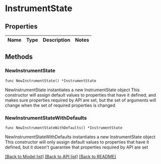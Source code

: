 # InstrumentState

## Properties

Name | Type | Description | Notes
------------ | ------------- | ------------- | -------------

## Methods

### NewInstrumentState

`func NewInstrumentState() *InstrumentState`

NewInstrumentState instantiates a new InstrumentState object
This constructor will assign default values to properties that have it defined,
and makes sure properties required by API are set, but the set of arguments
will change when the set of required properties is changed

### NewInstrumentStateWithDefaults

`func NewInstrumentStateWithDefaults() *InstrumentState`

NewInstrumentStateWithDefaults instantiates a new InstrumentState object
This constructor will only assign default values to properties that have it defined,
but it doesn't guarantee that properties required by API are set


[[Back to Model list]](../README.md#documentation-for-models) [[Back to API list]](../README.md#documentation-for-api-endpoints) [[Back to README]](../README.md)


